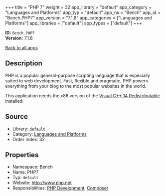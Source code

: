 ﻿+++
title = "PHP 7"
weight = 32
app_library = "default"
app_category = "Languages and Platforms"
app_typ = "default"
app_ns = "Bench"
app_id = "Bench.PHP7"
app_version = "7.1.8"
app_categories = ["Languages and Platforms"]
app_libraries = ["default"]
app_types = ["default"]
+++

**ID:** `Bench.PHP7`  
**Version:** 7.1.8  
<!--more-->

[Back to all apps](/apps/)

## Description
PHP is a popular general-purpose scripting language that is especially suited to web development.
Fast, flexible and pragmatic, PHP powers everything from your blog to the most popular websites in the world.

This application needs the x86 version of the [Visual C++ 14 Redistributable](https://www.microsoft.com/download/details.aspx?id=48145) installed.

## Source

* Library: [`default`](/app_libraries/default)
* Category: [Languages and Platforms](/app_categories/languages-and-platforms)
* Order Index: 32

## Properties

* Namespace: Bench
* Name: PHP7
* Typ: `default`
* Website: <http://www.php.net>
* Responsibilities: [PHP Development](/apps/Bench.Group.PHPDevelopment), [Composer](/apps/Bench.Composer)

